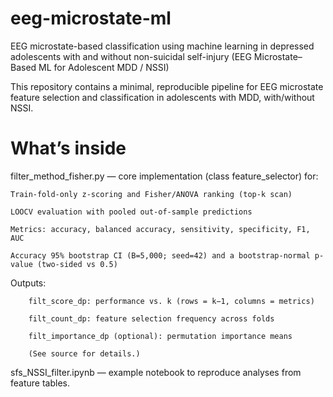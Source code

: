 # eeg-microstate-ml
EEG microstate-based classification using machine learning in depressed adolescents with and without non-suicidal self-injury
(EEG Microstate–Based ML for Adolescent MDD / NSSI)

This repository contains a minimal, reproducible pipeline for EEG microstate feature selection and classification in adolescents with MDD, with/without NSSI.

# What’s inside
filter_method_fisher.py — core implementation (class feature_selector) for:
  
	Train-fold-only z-scoring and Fisher/ANOVA ranking (top-k scan)
  
	LOOCV evaluation with pooled out-of-sample predictions
  
	Metrics: accuracy, balanced accuracy, sensitivity, specificity, F1, AUC
  
	Accuracy 95% bootstrap CI (B=5,000; seed=42) and a bootstrap-normal p-value (two-sided vs 0.5)

  Outputs:
    
		filt_score_dp: performance vs. k (rows = k−1, columns = metrics)
    
		filt_count_dp: feature selection frequency across folds
    
		filt_importance_dp (optional): permutation importance means
    
		(See source for details.) 

sfs_NSSI_filter.ipynb — example notebook to reproduce analyses from feature tables.
